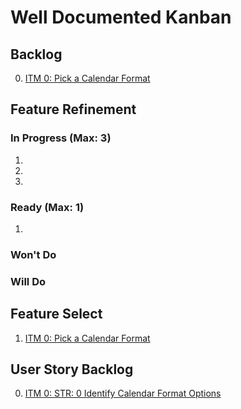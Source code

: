 # Well Documented Kanban

## Backlog

0. [ITM 0: Pick a Calendar Format](0_backlog/itm_0_pick_a_calendar_format.md)

## Feature Refinement

### In Progress (Max: 3)

1. 
1. 
1. 

### Ready (Max: 1)

1. 

### Won't Do

### Will Do

## Feature Select

1. [ITM 0: Pick a Calendar Format](1_feature_refinement/in_progress/itm_0_pick_a_calendar_format.md)

## User Story Backlog

0. [ITM 0: STR: 0 Identify Calendar Format Options](3_user_story_backlog/itm_0_0_identify_calendar_format_options.md)
